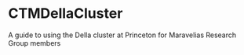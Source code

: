 # CTMDellaCluster
A guide to using the Della cluster at Princeton for Maravelias Research Group members
